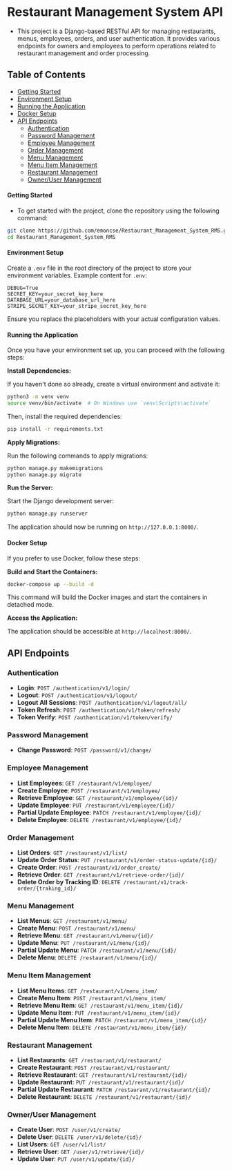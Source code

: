 # Restaurant Management System API

* This project is a Django-based RESTful API for managing restaurants, menus, employees, orders, and user authentication. It provides various endpoints for owners and employees to perform operations related to restaurant management and order processing.

## Table of Contents
- [Getting Started](#getting-started)
- [Environment Setup](#environment-setup)
- [Running the Application](#running-the-application)
- [Docker Setup](#docker-setup)
- [API Endpoints](#api-endpoints)
  - [Authentication](#authentication)
  - [Password Management](#password-management)
  - [Employee Management](#employee-management)
  - [Order Management](#order-management)
  - [Menu Management](#menu-management)
  - [Menu Item Management](#menu-item-management)
  - [Restaurant Management](#restaurant-management)
  - [Owner/User Management](#owneruser-management)


#### Getting Started
* To get started with the project, clone the repository using the following command:

```bash
git clone https://github.com/emoncse/Restaurant_Management_System_RMS.git
cd Restaurant_Management_System_RMS
```

#### Environment Setup
Create a `.env` file in the root directory of the project to store your environment variables. Example content for `.env`:

```env
DEBUG=True
SECRET_KEY=your_secret_key_here
DATABASE_URL=your_database_url_here
STRIPE_SECRET_KEY=your_stripe_secret_key_here
```
Ensure you replace the placeholders with your actual configuration values.

#### Running the Application
Once you have your environment set up, you can proceed with the following steps:

**Install Dependencies:**

If you haven't done so already, create a virtual environment and activate it:

```bash
python3 -m venv venv
source venv/bin/activate  # On Windows use `venv\Scripts\activate`
```
Then, install the required dependencies:

```bash
pip install -r requirements.txt
```

**Apply Migrations:**

Run the following commands to apply migrations:

```bash
python manage.py makemigrations
python manage.py migrate
```

**Run the Server:**

Start the Django development server:

```bash
python manage.py runserver
```
The application should now be running on `http://127.0.0.1:8000/`.

#### Docker Setup
If you prefer to use Docker, follow these steps:

**Build and Start the Containers:**

```bash
docker-compose up --build -d
```
This command will build the Docker images and start the containers in detached mode.

**Access the Application:**

The application should be accessible at `http://localhost:8000/`.

## API Endpoints

### Authentication
- **Login**: `POST /authentication/v1/login/`
- **Logout**: `POST /authentication/v1/logout/`
- **Logout All Sessions**: `POST /authentication/v1/logout/all/`
- **Token Refresh**: `POST /authentication/v1/token/refresh/`
- **Token Verify**: `POST /authentication/v1/token/verify/`

### Password Management
- **Change Password**: `POST /password/v1/change/`

### Employee Management
- **List Employees**: `GET /restaurant/v1/employee/`
- **Create Employee**: `POST /restaurant/v1/employee/`
- **Retrieve Employee**: `GET /restaurant/v1/employee/{id}/`
- **Update Employee**: `PUT /restaurant/v1/employee/{id}/`
- **Partial Update Employee**: `PATCH /restaurant/v1/employee/{id}/`
- **Delete Employee**: `DELETE /restaurant/v1/employee/{id}/`

### Order Management
- **List Orders**: `GET /restaurant/v1/list/`
- **Update Order Status**: `PUT /restaurant/v1/order-status-update/{id}/`
- **Create Order**: `POST /restaurant/v1/order_create/`
- **Retrieve Order**: `GET /restaurant/v1/retrieve-order/{id}/`
- **Delete Order by Tracking ID**: `DELETE /restaurant/v1/track-order/{traking_id}/`

### Menu Management
- **List Menus**: `GET /restaurant/v1/menu/`
- **Create Menu**: `POST /restaurant/v1/menu/`
- **Retrieve Menu**: `GET /restaurant/v1/menu/{id}/`
- **Update Menu**: `PUT /restaurant/v1/menu/{id}/`
- **Partial Update Menu**: `PATCH /restaurant/v1/menu/{id}/`
- **Delete Menu**: `DELETE /restaurant/v1/menu/{id}/`

### Menu Item Management
- **List Menu Items**: `GET /restaurant/v1/menu_item/`
- **Create Menu Item**: `POST /restaurant/v1/menu_item/`
- **Retrieve Menu Item**: `GET /restaurant/v1/menu_item/{id}/`
- **Update Menu Item**: `PUT /restaurant/v1/menu_item/{id}/`
- **Partial Update Menu Item**: `PATCH /restaurant/v1/menu_item/{id}/`
- **Delete Menu Item**: `DELETE /restaurant/v1/menu_item/{id}/`

### Restaurant Management
- **List Restaurants**: `GET /restaurant/v1/restaurant/`
- **Create Restaurant**: `POST /restaurant/v1/restaurant/`
- **Retrieve Restaurant**: `GET /restaurant/v1/restaurant/{id}/`
- **Update Restaurant**: `PUT /restaurant/v1/restaurant/{id}/`
- **Partial Update Restaurant**: `PATCH /restaurant/v1/restaurant/{id}/`
- **Delete Restaurant**: `DELETE /restaurant/v1/restaurant/{id}/`

### Owner/User Management
- **Create User**: `POST /user/v1/create/`
- **Delete User**: `DELETE /user/v1/delete/{id}/`
- **List Users**: `GET /user/v1/list/`
- **Retrieve User**: `GET /user/v1/retrieve/{id}/`
- **Update User**: `PUT /user/v1/update/{id}/`
